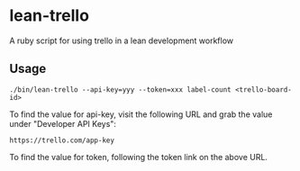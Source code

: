 # lean-trello

A ruby script for using trello in a lean development workflow

## Usage

    ./bin/lean-trello --api-key=yyy --token=xxx label-count <trello-board-id>

To find the value for api-key, visit the following URL and grab the value under
"Developer API Keys":

    https://trello.com/app-key

To find the value for token, following the token link on the above URL.
